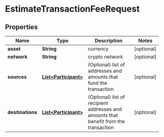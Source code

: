 

# EstimateTransactionFeeRequest


## Properties

| Name | Type | Description | Notes |
|------------ | ------------- | ------------- | -------------|
|**asset** | **String** | currency |  [optional] |
|**network** | **String** | crypto network |  [optional] |
|**sources** | [**List&lt;Participant&gt;**](Participant.md) | (Optional) list of addresses and amounts that fund the transaction |  [optional] |
|**destinations** | [**List&lt;Participant&gt;**](Participant.md) | (Optional) list of recipient addresses and amounts that benefit from the transaction |  [optional] |



